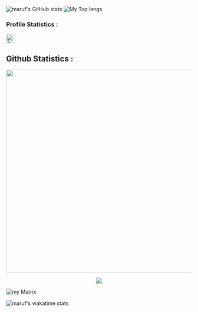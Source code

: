 ![maruf's GitHub stats](https://github-readme-stats.vercel.app/api?username=MarufHasan24&show_icons=true&theme=radical&bg_color=222)
![My Top langs](https://github-readme-stats.vercel.app/api/top-langs/?username=MarufHasan24&layout=donut&bg_color=151515&text_color=fff&title_color=fff)

<h3>Profile Statistics :</h3>
<p>
  <a href="https://github.com/MarufHasan24">
   <img height="25" title="Counter" src="https://komarev.com/ghpvc/?username=MarufHasan24&color=blueviolet&style=flat-square">
  </a>
</p>

<h2>Github Statistics :</h2>
<p align="center">
<a align="center" href="https://github.com/MarufHasan24"><img width=550 src="https://github-profile-trophy.vercel.app/?username=MarufHasan24&theme=dracula&no-frame=true&title=Followers,Stars,Commit,Repository,Issues"/></a>
 <!--  <img src="https://github-profile-trophy.vercel.app/?username=MarufHasan24&theme=radical&no-frame=false&no-bg=true&margin-w=4"> -->
</p>

<p align="center">
  <img src="https://github-readme-streak-stats.herokuapp.com/?user=MarufHasan24&theme=dark&hide_border=false">
</p>

![my Matrix](https://metrics.lecoq.io/MarufHasan24)

![maruf's wakatime stats](https://github-readme-stats.vercel.app/api/wakatime?username=MarufHasan24)
